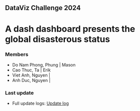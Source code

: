 ## DataViz Challenge 2024
# A dash dashboard presents the global disasterous status


### Members
- Do Nam Phong, Phung | Mason
- Cao Thuc, Ta | Erik
- Viet Anh, Nguyen | 
- Anh Duc, Nguyen | 


### Last update
- Full update logs: [Update log](/update_log.txt)